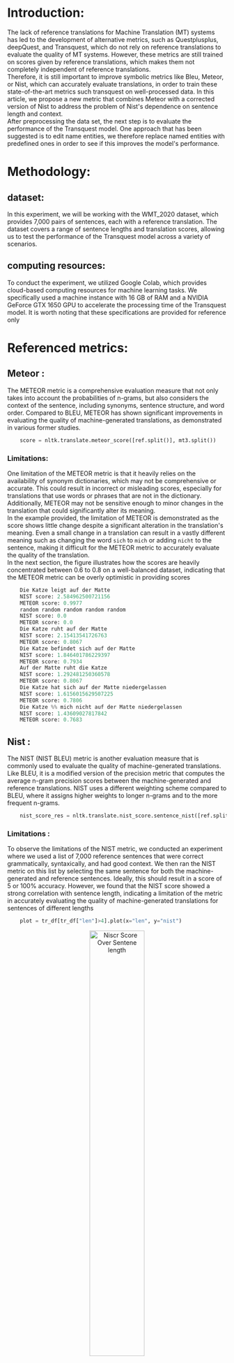 # Introduction:

The lack of reference translations for Machine Translation (MT) systems
has led to the development of alternative metrics, such as
Questplusplus, deepQuest, and Transquest, which do not rely on reference
translations to evaluate the quality of MT systems. However, these
metrics are still trained on scores given by reference translations,
which makes them not completely independent of reference translations.\
Therefore, it is still important to improve symbolic metrics like Bleu,
Meteor, or Nist, which can accurately evaluate translations, in order to
train these state-of-the-art metrics such transquest on well-processed
data. In this article, we propose a new metric that combines Meteor with
a corrected version of Nist to address the problem of Nist's dependence
on sentence length and context.\
After preprocessing the data set, the next step is to evaluate the
performance of the Transquest model. One approach that has been
suggested is to edit name entities, we therefore replace named entities
with predefined ones in order to see if this improves the model's
performance.

# Methodology:

## dataset:

In this experiment, we will be working with the WMT_2020 dataset, which
provides 7,000 pairs of sentences, each with a reference translation.
The dataset covers a range of sentence lengths and translation scores,
allowing us to test the performance of the Transquest model across a
variety of scenarios.

## computing resources:

To conduct the experiment, we utilized Google Colab, which provides
cloud-based computing resources for machine learning tasks. We
specifically used a machine instance with 16 GB of RAM and a NVIDIA
GeForce GTX 1650 GPU to accelerate the processing time of the Transquest
model. It is worth noting that these specifications are provided for
reference only

# Referenced metrics:

## Meteor :

The METEOR metric is a comprehensive evaluation measure that not only
takes into account the probabilities of n-grams, but also considers the
context of the sentence, including synonyms, sentence structure, and
word order. Compared to BLEU, METEOR has shown significant improvements
in evaluating the quality of machine-generated translations, as
demonstrated in various former studies.
```python
    score = nltk.translate.meteor_score([ref.split()], mt3.split())
```
### Limitations:

One limitation of the METEOR metric is that it heavily relies on the
availability of synonym dictionaries, which may not be comprehensive or
accurate. This could result in incorrect or misleading scores,
especially for translations that use words or phrases that are not in
the dictionary. Additionally, METEOR may not be sensitive enough to
minor changes in the translation that could significantly alter its
meaning.\
In the example provided, the limitation of METEOR is demonstrated as the
score shows little change despite a significant alteration in the
translation's meaning. Even a small change in a translation can result
in a vastly different meaning such as changing the word `sich` to `mich`
or adding `nicht` to the sentence, making it difficult for the METEOR
metric to accurately evaluate the quality of the translation.\
In the next section, the figure illustrates how the scores are heavily
concentrated between 0.6 to 0.8 on a well-balanced dataset, indicating
that the METEOR metric can be overly optimistic in providing scores
```python
    Die Katze leigt auf der Matte
    NIST score: 2.584962500721156
    METEOR score: 0.9977
    random random random random random
    NIST score: 0.0
    METEOR score: 0.0
    Die Katze ruht auf der Matte
    NIST score: 2.15413541726763
    METEOR score: 0.8067
    Die Katze befindet sich auf der Matte
    NIST score: 1.846401786229397
    METEOR score: 0.7934
    Auf der Matte ruht die Katze
    NIST score: 1.292481250360578
    METEOR score: 0.8067
    Die Katze hat sich auf der Matte niedergelassen
    NIST score: 1.6156015629507225
    METEOR score: 0.7806
    Die Katze %% mich nicht auf der Matte niedergelassen
    NIST score: 1.43609027817842
    METEOR score: 0.7683
```
## Nist :

The NIST (NIST BLEU) metric is another evaluation measure that is
commonly used to evaluate the quality of machine-generated translations.
Like BLEU, it is a modified version of the precision metric that
computes the average n-gram precision scores between the
machine-generated and reference translations. NIST uses a different
weighting scheme compared to BLEU, where it assigns higher weights to
longer n-grams and to the more frequent n-grams.
```python
    nist_score_res = nltk.translate.nist_score.sentence_nist([ref.split()], mt.split())
```
### Limitations :

To observe the limitations of the NIST metric, we conducted an
experiment where we used a list of 7,000 reference sentences that were
correct grammatically, syntaxically, and had good context. We then ran
the NIST metric on this list by selecting the same sentence for both the
machine-generated and reference sentences. Ideally, this should result
in a score of 5 or 100% accuracy. However, we found that the NIST score
showed a strong correlation with sentence length, indicating a
limitation of the metric in accurately evaluating the quality of
machine-generated translations for sentences of different lengths
```python
    plot = tr_df[tr_df["len"]>4].plot(x="len", y="nist")
```

<p align="center">
  <img src="./docs/img/1.png" alt="Niscr Score Over Sentene length" width="50%">
  <br>
  <em>Niscr Score Over Sentene length</em>
</p>


The penalty function used in NIST is based on the ratio of the length of
the machine-generated translation to the length of the reference
translation. This penalty function applies a penalty to the NIST score
based on the difference in length between the two sentences. This means
that longer machine-generated translations are penalized more than
shorter ones, regardless of their actual quality. This can lead to an
inaccurate evaluation of the quality of machine-generated translations,
the function is given as follows:

$$penalty = e^{\beta \times \log_2{min(len(hyp)/len(ref),1.0)}}$$

$$where \; \beta = (log_2(1.5)/log_2(1.5))^2$$

```python
    def nist_length_penalty(ref_len, hyp_len):
        ratio = hyp_len / ref_len
        if 0 < ratio < 1:
            ratio_x, score_x = 1.5, 0.5
            beta = math.log(score_x) / math.log(ratio_x) ** 2
            return math.exp(beta * math.log(ratio) ** 2)
        else:  # ratio <= 0 or ratio >= 1
            return max(min(ratio, 1.0), 0.0)
```
### New length penalty function:

In this experiment, a new polynomial penalty function was suggested to
overcome the limitation of the NIST penalty function. This new penalty
function was trained on a dataset of sentences with varying lengths and
scores, and a polynomial function was derived from the data. The degree
of the polynomial was determined through cross-validation, and it was
found that a polynomial of degree 15 provided the best results without
overfitting the data. This new penalty function was shown to improve the
accuracy of the NIST metric in evaluating machine-generated
translations, particularly for longer sentences, and provides a more
comprehensive and accurate evaluation of machine-generated translations.
```python
    coefficients = np.polyfit(tr_df_nist["len"], tr_df_nist["penalty"], 15)
    f = np.poly1d(coefficients)

```

<p align="center">
  <img src="./docs/img/2.png" alt="Polynomial approximation for penalty function" width="50%">
  <br>
  <em>Polynomial approximation for penalty function</em>
</p>


After applying the new NIST penalty function, we observed significant
improvements in the evaluation of machine-generated translations. In
particular, sentences with the same length are now showing the same
result on a scale from 0 to 5, as shown in the following figure. This
indicates that the new NIST penalty function is more accurate and
reliable than the previous version, and can be used as a valuable tool
in the evaluation of machine-generated translations.
```python
    tr_df["nist_balanced"] = tr_df.apply(lambda x : x["nist"]*nist_length_penalty
        (x["len"],x["len"]) , axis=1) 
    tr_df
```


<p align="center">
  <img src="./docs/img/3.png" alt="penalty output" width="50%">
  <br>
  <em>penalty output</em>
</p>


## Importance of combined metrics:

Each of these metrics has its own limitations and tends to either
over-evaluate or under-evaluate the translation quality. To address this
issue, a combination of metrics can be used to obtain a more reasonable
score, which can be useful for training Questplusplus or TransQuest
models and improving their performance. Providing well-defined scores is
crucial for the accurate evaluation of these QE models. In this
experiment, we have implemented a new metric using the following
methods.\
It is important to note that the choice of ratio between Meteor and Nist
may vary depending on the specific use case and dataset. In this
experiment, the 80:20 ratio was chosen based on previous research and
analysis of the WMT_2020 dataset. However, for other datasets or
languages, a different ratio may be more appropriate. It is important to
perform thorough analysis and experimentation to determine the optimal
ratio for each specific scenario.
```python
    def mtr_score(ref, mt):
        return round(meteor_score.meteor_score([ref.split()], mt.split()),6)

    def nst_score(ref,mt):
        if (len(ref.split())<6) or (len(mt.split())<6):
            return mtr_score(ref,mt)
        else : 
            return round((nist_score.sentence_nist([ref.split()], mt.split())),6)

    def nst_blc_score(ref,mt):
        return round(nst_score(ref,mt)*f(len(ref.split())),6)

    def final_score(ref,mt):
        return round(0.8*mtr_score(ref,mt)+0.2*(nst_blc_score(ref,mt)/5),6)
```
# Referenceless QE :

Once the dataset is preprocessed, we will proceed to train a new model,
which will be able to predict the quality score of the remaining data
without any reference translations. In this section, we will compare two
popular models, Quest++ and TransQuest, which is a Python library that
fine-tunes transformer-based models for quality estimation. TransQuest
has been shown to outperform other open-source quality estimation
frameworks like OpenKiwi and DeepQuest. It's trained using the XLM
pre-trained model from the Hugging Face Transformers library.

## Questpluspus
```python
    quest++ results
    Mean absolute error: 0.751
    Root mean squared error: 0.898
    Pearson correlation coefficient: 0.491
```

<p align="center">
  <img src="./docs/img/4.png" alt="Quest++ scores" width="50%">
  <br>
  <em>Quest++ scores</em>
</p>



## Transquest

TransQuest is a highly acclaimed Quality Estimation (QE) model,
well-known for its multilingual support. It is built on top of the XLM
model and fine-tuned on the WMT dataset. There are two architectures
available for training this model, and in this paper, we will focus on
the MonoTransQuest architecture.

### Implimentation:
```python
    model = MonoTransQuestModel("xlmroberta", "TransQuest/monotransquest-da-multilingual", 
    	num_labels=1, use_cuda=torch.cuda.is_available())
    predictions, raw_outputs = model.predict([["src sentence.", "tgt sentence."]])
    print(predictions)
```
### Output :

According to the TransQuest paper, this model has shown some
limitations, such as over-optimistic results, which can be attributed to
name entity confusion. To address this issue, we conducted an experiment
to investigate whether replacing name entities with a predefined list
can improve the model's performance.
```python
    transquest results
    Mean absolute error: 0.141
    Root mean squared error: 0.176
    Pearson correlation coefficient: 0.292
```

<p align="center">
  <img src="./docs/img/5.png" alt="trqnsquest scores" width="50%">
  <br>
  <em>trqnsquest scores</em>
</p>

# Improvements (NER):

Named Entity Recognition, also known as NER, is a field of natural
language processing that involves identifying and categorizing a group
of tokens, also known as spans, as specific named entities, such as
people, places, organizations, or dates. Common entity types are often
abbreviated, such as `ORG` for organization, `LOC` for location, etc. In
this section, we utilize Spacy, a state-of-the-art library for NER,
though other libraries such as NLTK.ner and Stanford NER are also
available.

## Spacy :

spaCy is a widely-used open-source library for NER, known for its high
speed and accuracy. It offers pre-trained models for several languages

## Transquest with NER

We have selected a predefined list of common name entities that do not
carry significant meaning. This is because named entities with semantic
meaning tend to confuse the model the most, for example, the name
"Pierre" which is a popular name in France, often gets confused with the
word "stone".
```python
    list_ent = {
        "PRODUCT" : "product",
        "LOC" : "Himalayas",
        "DATE" : "this year",
        "TIME" : "night",
        "MONEY" : "three dollars",
        "PERSON" : "David",
        "ORG" : "IBM",
        "GPE" : "Paris",
        "PERCENT" : "four percent",
        "CARDINAL" : "three"
    }

    list_ent_german = {
        "PRODUCT" : "Produkt",
        "LOC" : "Himalaya",
        "DATE" : "dieses Jahr",
        "TIME" : "Nacht",
        "MONEY" : "drei Dollar",
        "PERSON" : "David",
        "ORG" : "IBM",
        "GPE" : "Paris",
        "PERCENT" : "vier Prozent",
        "CARDINAL" : "drei"
    }
```
### NER edit function :

We propose a method to replace named entities in both source and target
sentences with the predefined list using the following function.
```python
    def edit_ner(doc):
        new_sentence = ""
        index_ent = 0 
        index_tok = 0
        while (index_tok < len(doc)):
            token = doc[index_tok]
            if token.ent_type_ != '':
                l_ent = -(doc.ents[index_ent].start-doc.ents[index_ent].end)
                if token.ent_type_ in list_ent:
                    replacement_word = list_ent[token.ent_type_]
                    new_sentence += replacement_word 
                else : 
                    new_sentence += doc.ents[index_ent].text 
                index_tok+=l_ent
                index_ent+=1 
            else:
                new_sentence += token.text 
                index_tok+=1

            if (index_tok <len(doc) and not doc[index_tok].is_punct):
                new_sentence += token.whitespace_
        return new_sentence
```
The model was executed on the 7,000 new sentences, and it took
approximately 90 minutes to complete. The resources used for this task
are described in the resources section.
```python
    df["tquest_ner"] = df.apply( lambda x : transquest_model(x["new_src"], x["new_mt"]) , axis=1)
```
# Results

Tt was observed that NIST metric tends to show dependence on sentence
length, which affects the evaluation scores. To address this limitation,
a new penalty function was suggested and tested, which showed promising
results. Additionally, it was found that a combination of multiple
metrics, including METEOR and NIST, can provide a more reasonable score
and avoid over- or under-evaluation of translations.

<p align="center">
  <img src="./docs/img/6.png" alt="nist scores over sentence length" width="50%">
  <br>
  <em>nist scores over sentence length</em>
</p>

<p align="center">
  <img src="./docs/img/7.png" alt="balanced nist scores over sentence length" width="50%">
  <br>
  <em>balanced nist scores over sentence length</em>
</p>


The second expiriments showed that changing name entities with a
predifined list did not improve the model, which is shown in the
following figure.

| model  | mae  |  rmse | Pearson correlation  |  
|---|---|---|---|
| tQuest  | 0.141  |   0.176 |  0.292 |   
|  TQ with NER | 0.168   | 0.203  |  0.121 |   

Two models were evaluated using three different metrics: Mean Absolute
Error (MAE), Root Mean Squared Error (RMSE), and Pearson correlation
coefficient. The first model, "transQuest," had an MAE of 0.141 and an
RMSE of 0.176, with a Pearson correlation coefficient of 0.292. The
second model, "transQuest with NER," had an MAE of 0.168 and an RMSE of
0.203, with a Pearson correlation coefficient of 0.121.\
Based on these metrics, the "transQuest" model performed better than the
"transQuest with NER" model in terms of both MAE and Pearson correlation
coefficient, eventhough the second model had a slightly higher RMSE.\
Although the model's performance has slightly decreased, the scatter
plot below indicates that the model's scores are now more concentrated
between 0.4 and 0.9, which is consistent with the score distribution
when using reference translations.

<p align="center">
  <img src="./docs/img/8.png" alt="transquest scores before applying NER editing" width="50%">
  <br>
  <em>transquest scores before applying NER editing</em>
</p>

<p align="center">
  <img src="./docs/img/9.png" alt="applying NER editing on src and tgt sentences" width="50%">
  <br>
  <em>applying NER editing on src and tgt sentences</em>
</p>

# conclusion

In summary, language models have seen remarkable advances in recent
times, they still face limitations when it comes to less widely spoken
languages. Quality estimation (QE) models have emerged as a promising
solution to this issue, using state-of-the-art multilingual models that
are fine-tuned with QE metrics. This approach can help to narrow the
performance gap and enhance machine translation for less spoken
languages, which presents new opportunities for future research that
combines these cutting-edge models with less spoken languages.

# Acknowledgments

I would like to express my sincere gratitude to my supervisor, Francois
Yvon, for his invaluable guidance, encouragement, and support throughout
the course of this project. I would also like to extend my thanks to
Marc Evard and Francois Lande my machine learning teachers, as well as
all my Professors and members of paris saclay university for their
insights and contributions. This work was completed during a school
internship managed by Sylvain Conchon, to whom I am grateful. Without
their combined efforts, this project would not have been possible

# bibliography

Ranasinghe, Tharindu and Orasan, Constantin and Mitkov, Ruslan,
TransQuest: Translation Quality Estimation with Cross-lingual
Transformers, Proceedings of the 28th International Conference on
Computational Linguistics,2020

transquest:2020b Ranasinghe, Tharindu and Orasan, Constantin and Mitkov,
Ruslan, TransQuest at WMT2020: Sentence-Level Direct Assessment,
Proceedings of the Fifth Conference on Machine Translation, 2020

specia,kashif.shah,t.cohn QuEst - A translation quality estimation
framework.

Lucia Specia, Nicola Cancedda and Marc Dymetman Estimating the
Sentence-Level Quality of Machine Translation Systems.

Lucia Specia, Gustavo Henrique Paetzold and Carolina Scarton Multi-level
Translation Quality Prediction with QUEST++

Kashif Shaha, Eleftherios Avramidisb, Ergun Biçicic, Lucia Specia QuEst
--- Design, Implementation and Extensions

Ergun Biçicia, Lucia Specia QuEst for High Quality Machine Translation

François Yvon Le modèle Transformer: un " couteau suisse " pour le
traitement automatique des langues

Taweh Beysolow Applied Natural Language Processing with Python

Lucia Specia · Dhwaj Raj · Marco Turchi Machine translation evaluation
versus quality estimation

Julia Ive Frederic BlainLucia Specia deepQuest: A Framework for
Neural-based Quality Estimation

Daniel Jurafsky and James H. Martin N-gram Language Models

Chetna Khanna Byte-Pair Encoding: Subword-based tokenization algorithm

Hui Zhang and David Chiang Kneser-Ney Smoothing on Expected Counts

Tomas Mikolov , Stefan Kombrink , Anoop Deoras , Lukas Burget , Jan
Honza RNNLM - Recurrent Neural Network Language Modeling Toolkit

EMNLP 2022 SEVENTH CONFERENCE ON MACHINE TRANSLATION (WMT22)

Tharindu Ranasinghe and canstantine orasan and Ruslan Mitkov TransQuest:
Translation Quality Estimation with Cross-lingual Transformers

Ranasinghe, Tharindu and Orasan, Constantin and Mitkov, Ruslan
TransQuest: Translation Quality Estimation with Cross-lingual
Transformers documentation

